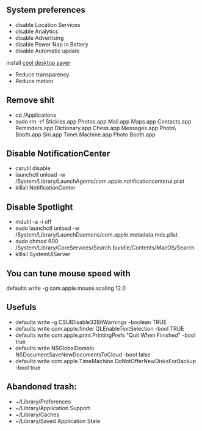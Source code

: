 ## System preferences
* disable Location Services
* disable Analytics
* disable Advertising
* disable Power Nap in Battery
* disable Automatic update

install [cool desktop saver](//github.com/pedrommcarrasco/Brooklyn/releases/download/1.0.0/Brooklyn.saver.zip)

* Reduce transparency
* Reduce motion

## Remove shit
* cd /Applications
* sudo rm -rf Stickies.app Photos.app Mail.app Maps.app Contacts.app Reminders.app Dictionary.app Chess.app Messages.app Photo\ Booth.app Siri.app Time\ Machine.app Photo Booth.app

## Disable NotificationCenter
* csrutil disable
* launchctl unload -w /System/Library/LaunchAgents/com.apple.notificationcenterui.plist
* killall NotificationCenter

## Disable Spotlight
* mdutil -a -i off
* sudo launchctl unload -w /System/Library/LaunchDaemons/com.apple.metadata.mds.plist
* sudo chmod 600 /System/Library/CoreServices/Search.bundle/Contents/MacOS/Search
* killall SystemUIServer

## You can tune mouse speed with
defaults write -g com.apple.mouse.scaling 12.0

## Usefuls
* defaults write -g CSUIDisable32BitWarnings -boolean TRUE
* defaults write com.apple.finder QLEnableTextSelection -bool TRUE
* defaults write com.apple.print.PrintingPrefs "Quit When Finished" -bool true
* defaults write NSGlobalDomain NSDocumentSaveNewDocumentsToCloud -bool false
* defaults write com.apple.TimeMachine DoNotOfferNewDisksForBackup -bool true

## Abandoned trash:
* ~/Library/Preferences
* ~/Library/Application Support
* ~/Library/Caches
* ~/Library/Saved Application State
